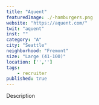 ```yaml
---
title: "Aquent"
featuredImage: ./-hamburgers.png
website: "https://aquent.com/"
twit: "aquent"
inst: ""
category: "A"
city: "Seattle"
neighborhood: "Fremont"
size: "Large (41-100)"
location: ['','']
tags:
    - recruiter
published: true
---
```


Description
